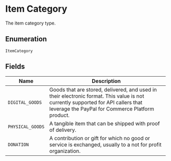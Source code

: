 
# Item Category

The item category type.

## Enumeration

`ItemCategory`

## Fields

| Name | Description |
|  --- | --- |
| `DIGITAL_GOODS` | Goods that are stored, delivered, and used in their electronic format. This value is not currently supported for API callers that leverage the PayPal for Commerce Platform product. |
| `PHYSICAL_GOODS` | A tangible item that can be shipped with proof of delivery. |
| `DONATION` | A contribution or gift for which no good or service is exchanged, usually to a not for profit organization. |

